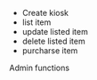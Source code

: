 - Create kiosk
- list item
- update listed item
- delete listed item
- purcharse item 

Admin functions
